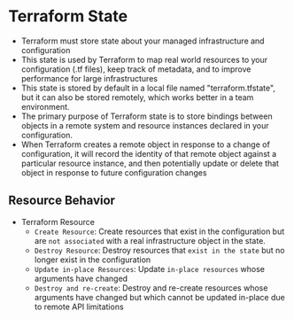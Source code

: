 # Terraform State
- Terraform must store state about your managed infrastructure and configuration
- This state is used by Terraform to map real world resources to your configuration (.tf files), keep track of metadata, and to improve performance for large infrastructures
- This state is stored by default in a local file named "terraform.tfstate", but it can also be stored remotely, which works better in a team environment.
- The primary purpose of Terraform state is to store bindings between objects in a remote system and resource instances declared in your configuration.
- When Terraform creates a remote object in response to a change of configuration, it will record the identity of that remote object against a particular resource instance, and then potentially update or delete that object in response to future configuration changes
## Resource Behavior
- Terraform Resource
  + `Create Resource`: Create resources that exist in the configuration but are `not associated` with a real infrastructure object in the state.
  + `Destroy Resource`: Destroy resources that `exist in the state` but no longer exist in the configuration
  + `Update in-place Resources`: Update `in-place resources` whose arguments have changed
  + `Destroy and re-create`: Destroy and re-create resources whose arguments have changed but which cannot be updated in-place due to remote API limitations